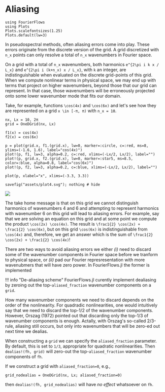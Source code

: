 # Aliasing


```@setup 1
using FourierFlows
using Plots
Plots.scalefontsizes(1.25)
Plots.default(lw=3)
```

In pseudospectral methods, often aliasing errors come into play. These errors originate from
the discrete version of the grid. A grid discretized with ``n_x`` points can only resolve a 
total of ``n_x`` wavenumbers in Fourier space. 

On a grid with a total of ``n_x`` wavenumbers, both harmonics ``e^{2\pi i k x / L_x}`` and 
``e^{2\pi i (k+n_x) x / L_x}``, with ``k`` an integer, are indistinguishable when evaluated
on the discrete grid-points of this grid. When we compute nonlinear terms in physical space, 
we may end up with terms that project on higher wavenumbers, beyond those that our grid can 
represent. In that case, those wavenumbers will be erroneously projected onto some lower 
wavenumber mode that fits our domain.

Take, for example, functions ``\cos(4x)`` and ``\cos(6x)`` and let's see how they are represented 
on a grid ``x \in [-π, π)`` with ``n_x = 10``.

```@example 1
nx, Lx = 10, 2π
grid = OneDGrid(nx, Lx)

f1(x) = cos(4x)
f2(x) = cos(6x)

p = plot(grid.x, f1.(grid.x), lw=0, marker=:circle, c=:red, ms=8, ylims=(-1.6, 1.6), label="cos(4x)")
plot!(p, f1, lw=3, alpha=0.2, c=:red, xlims=(-Lx/2, Lx/2), label="")
plot!(p, grid.x, f2.(grid.x), lw=0, marker=:star5, ms=8.5, color=:blue, alpha=0.8, label="cos(6x)")
plot!(p, f2, lw=3, alpha=0.2, c=:blue, xlims=(-Lx/2, Lx/2), label="")

plot(p, xlabel="x", xlims=(-3.3, 3.3))

savefig("assets/plot4.svg"); nothing # hide
```

![](assets/plot4.svg)

The take home message is that on this grid we cannot distinguish harmonics of wavenumbers 4 and 6
and attempting to represent harmonics with wavenumber 6 on this grid will lead to aliasing errors.
For example, say that we are solving an equation on this grid and at some point we compute the product 
``\cos(2x) \cos(4x)``. The result is ``\frac1{2} \cos(2x) + \frac1{2} \cos(6x)``, but on this 
grid ``\cos(6x)`` is indistinguishable from ``\cos(4x)`` and, therefore, we get an answer 
which is the sum of ``\frac1{2} \cos(2x) + \frac1{2} \cos(4x)``!

There are two ways to avoid aliasing errors we either *(i)* need to discard some of the wavenumber 
components in Fourier space before we tranform to physical space, or *(ii)* pad our Fourier 
represresentation with more wavenubmers that will have zero power. In FourierFlows.jl the former
is implemented

!!! info "De-aliasing scheme"
    FourierFlows.jl curently implement dealiasing by zeroing out the top-`aliased_fraction` 
    wavenumber components on a `grid`.

How many wavenumber components we need to discard depends on the order of the nonlinearity. For
quadradic nonlinearities, one would intuitively say that we need to discard the top-1/2 of the 
wavenumber components. However, Orszag (1972) pointed out that discarding only the top-1/3 of 
wavenumber components is enough. Actally, with Orszag's so-called 2/3-rule, aliasing still occurs, 
but only into wavenumbers that will be zero-ed out next time we dealias.

When constructing a `grid` we can specify the `aliased_fraction` parameter. By default, this is 
set to ``1/3``, appropriate for quadratic nonlinearities. Then `dealias!(fh, grid)` will zero-out 
the top-`aliased_fraction` wavenumber components of `fh`. 

If we construct a grid with `aliased_fraction=0`, e.g.,

```@example 1
grid_nodealias = OneDGrid(nx, Lx; aliased_fraction=0)
```

then `dealias!(fh, grid_nodealias)` will have _no effect_ whatsoever on `fh`.
